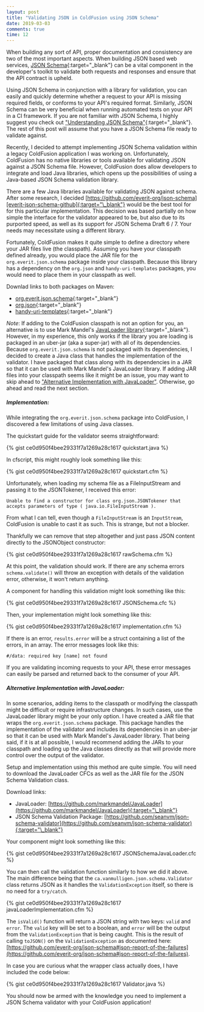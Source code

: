 ```yaml
---
layout: post
title: "Validating JSON in ColdFusion using JSON Schema"
date: 2019-03-03
comments: true
time: 12
---
```


<span class="dropcap">W</span>hen building any sort of API, proper documentation and consistency are two of the most important aspects. When building JSON based web services, [JSON Schema](https://json-schema.org/){:target="\_blank"} can be a vital component in the developer's toolkit to validate both requests and responses and ensure that the API contract is upheld.

Using JSON Schema in conjunction with a library for validation, you can easily and quickly determine whether a request to your API is missing required fields, or conforms to your API's required format. Similarly, JSON Schema can be very beneficial when running automated tests on your API in a CI framework. If you are not familiar with JSON Schema, I highly suggest you check out ["Understanding JSON Schema"](https://json-schema.org/understanding-json-schema/){:target="\_blank"}. The rest of this post will assume that you have a JSON Schema file ready to validate against.

Recently, I decided to attempt implementing JSON Schema validation within a legacy ColdFusion application I was working on. Unfortunately, ColdFusion has no native libraries or tools available for validating JSON against a JSON Schema file. However, ColdFusion does allow developers to integrate and load Java libraries, which opens up the possibilities of using a Java-based JSON Schema validation library.

There are a few Java libraries available for validating JSON against schema. After some research, I decided [https://github.com/everit-org/json-schema][everit-json-schema-github]{:target="\_blank"} would be the best tool for for this particular implementation. This decision was based partially on how simple the interface for the validator appeared to be, but also due to its purported speed, as well as its support for JSON Schema Draft 6 / 7. Your needs may necessitate using a different library.

Fortunately, ColdFusion makes it quite simple to define a directory where your JAR files live (the classpath). Assuming you have your classpath defined already, you would place the JAR file for the `org.everit.json.schema` package inside your classpath. Because this library has a dependency on the `org.json` and `handy-uri-templates` packages, you would need to place them in your classpath as well.

Downlad links to both packages on Maven:

- [org.everit.json.schema][maven-everit]{:target="\_blank"}
- [org.json][maven-json]{:target="\_blank"}
- [handy-uri-templates][uri-templates]{:target="\_blank"}

_Note_: If adding to the ColdFusion classpath is not an option for you, an alternative is to use Mark Mandel's [JavaLoader library][javaloader]{:target="\_blank"}. However, in my experience, this only works if the library you are loading is packaged in an uber-jar (aka a super-jar) with all of its dependencies. Because `org.everit.json.schema` is not packaged with its dependencies, I decided to create a Java class that handles the implementation of the validator. I have packaged that class along with its dependencies in a JAR so that it can be used with Mark Mandel's JavaLoader library. If adding JAR files into your classpath seems like it might be an issue, you may want to skip ahead to ["Alternative Implementation with JavaLoader"](#alternative-implementation-with-javaloader). Otherwise, go ahead and read the next section.

##### Implementation:

While integrating the `org.everit.json.schema` package into ColdFusion, I discovered a few limitations of using Java classes.

The quickstart guide for the validator seems straightforward:

{% gist ce0d950f4bee29331f7a1269a28c1617 quickstart.java %}

In cfscript, this might roughly look something like this:

{% gist ce0d950f4bee29331f7a1269a28c1617 quickstart.cfm %}

Unfortunately, when loading my schema file as a FileInputStream and passing it to the JSONTokener, I received this error:

`Unable to find a constructor for class org.json.JSONTokener that accepts parameters of type ( java.io.FileInputStream ).`

From what I can tell, even though a `FileInputStream` is an `InputStream`, ColdFusion is unable to cast it as such. This is strange, but not a blocker.

Thankfully we can remove that step altogether and just pass JSON content directly to the JSONObject constructor:

{% gist ce0d950f4bee29331f7a1269a28c1617 rawSchema.cfm %}

At this point, the validation should work. If there are any schema errors `schema.validate()` will throw an exception with details of the validation error, otherwise, it won't return anything.

A component for handling this validation might look something like this:

{% gist ce0d950f4bee29331f7a1269a28c1617 JSONSchema.cfc %}

Then, your implementation might look something like this: 

{% gist ce0d950f4bee29331f7a1269a28c1617 implementation.cfm %}

If there is an error, `results.error` will be a struct containing a list of the errors, in an array. The error messages look like this:

`#/data: required key [name] not found`

If you are validating incoming requests to your API, these error messages can easily be parsed and returned back to the consumer of your API.

##### Alternative Implementation with JavaLoader:

In some scenarios, adding items to the classpath or modifying the classpath might be difficult or require infrastructure changes. In such cases, use the JavaLoader library might be your only option. I have created a JAR file that wraps the `org.everit.json.schema` package. This package handles the implementation of the validator and includes its dependencies in an uber-jar so that it can be used with Mark Mandel's JavaLoader library. That being said, if it is at all possible, I would recommend adding the JARs to your classpath and loading up the Java classes directly as that will provide more control over the output of the validator.

Setup and implementation using this method are quite simple. You will need to download the JavaLoader CFCs as well as the JAR file for the JSON Schema Validation class.

Download links:
* JavaLoader: [https://github.com/markmandel/JavaLoader](https://github.com/markmandel/JavaLoader){:target="\_blank"}
* JSON Schema Validation Package: [https://github.com/seanvm/json-schema-validator](https://github.com/seanvm/json-schema-validator){:target="\_blank"}

Your component might look something like this:

{% gist ce0d950f4bee29331f7a1269a28c1617 JSONSchemaJavaLoader.cfc %}

You can then call the validation function similarly to how we did it above. The main difference being that the `ca.vanmulligen.json.schema.Validator` class returns JSON as it handles the `ValidationException` itself, so there is no need for a `try/catch`.

{% gist ce0d950f4bee29331f7a1269a28c1617 javaLoaderImplementation.cfm %}

The `isValid()` function will return a JSON string with two keys: `valid` and `error`. The `valid` key will be set to a boolean, and `error` will be the output from the `ValidationException` that is being caught. This is the result of calling `toJSON()` on the `ValidationException` as documented here: [https://github.com/everit-org/json-schema#json-report-of-the-failures](https://github.com/everit-org/json-schema#json-report-of-the-failures).

In case you are curious what the wrapper class actually does, I have included the code below:

{% gist ce0d950f4bee29331f7a1269a28c1617 Validator.java %}

You should now be armed with the knowledge you need to implement a JSON Schema validator with your ColdFusion application!

[jekyll-gh]: https://github.com/mojombo/jekyll
[jekyll]: http://jekyllrb.com
[javaloader]: https://github.com/markmandel/JavaLoader
[everit-json-schema-github]: https://github.com/everit-org/json-schema
[maven-everit]: http://central.maven.org/maven2/org/everit/json/org.everit.json.schema/1.5.1/
[uri-templates]: https://mvnrepository.com/artifact/com.damnhandy/handy-uri-templates
[maven-json]: http://central.maven.org/maven2/org/json/json/20180813/
